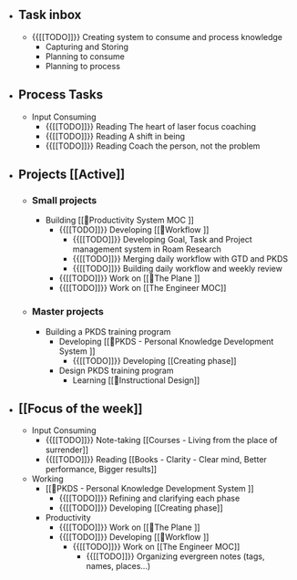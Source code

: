 - ## Task inbox
    - {{[[TODO]]}} Creating system to consume and process knowledge 
        - Capturing and Storing
        - Planning to consume
        - Planning to process
- ## Process Tasks
    - Input Consuming
        - {{[[TODO]]}} Reading The heart of laser focus coaching
        - {{[[TODO]]}} Reading A shift in being
        - {{[[TODO]]}} Reading Coach the person, not the problem
- ## Projects [[Active]]
    - ### Small projects
        - Building [[🧭Productivity System MOC ]]
            - {{[[TODO]]}} Developing [[🌱Workflow ]]
                - {{[[TODO]]}} Developing Goal, Task and Project management system in Roam Research
                - {{[[TODO]]}} Merging daily workflow with GTD and PKDS
                - {{[[TODO]]}} Building daily workflow and weekly review
            - {{[[TODO]]}} Work on [[🌱The Plane ]]
            - {{[[TODO]]}} Work on [[The Engineer MOC]]
    - ### Master projects
        - Building a PKDS training program
            - Developing [[🌱PKDS - Personal Knowledge Development System ]]
                - {{[[TODO]]}} Developing [[Creating phase]]
            - Design PKDS training program
                - Learning [[🌱Instructional Design]]
- ## [[Focus of the week]]
    - Input Consuming
        - {{[[TODO]]}} Note-taking [[Courses - Living from the place of surrender]]
        - {{[[TODO]]}} Reading [[Books - Clarity - Clear mind, Better performance, Bigger results]]
    - Working
        - [[🌱PKDS - Personal Knowledge Development System ]]
            - {{[[TODO]]}} Refining and clarifying each phase
            - {{[[TODO]]}} Developing [[Creating phase]]
        - Productivity
            - {{[[TODO]]}} Work on [[🌱The Plane ]]
            - {{[[TODO]]}} Developing [[🌱Workflow ]]
                - {{[[TODO]]}} Work on [[The Engineer MOC]]
                    - {{[[TODO]]}} Organizing evergreen notes (tags, names, places...)
